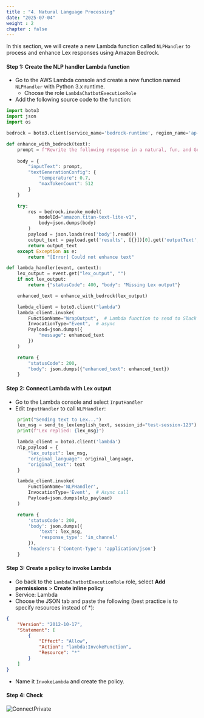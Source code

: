 ```yaml
---
title : "4. Natural Language Processing"
date: "2025-07-04" 
weight : 2
chapter : false
---
```

In this section, we will create a new Lambda function called `NLPHandler` to process and enhance Lex responses using Amazon Bedrock.

#### Step 1: Create the NLP handler Lambda function

- Go to the AWS Lambda console and create a new function named `NLPHandler` with Python 3.x runtime.
  - Choose the role `LambdaChatbotExecutionRole`
- Add the following source code to the function:

```python
import boto3
import json
import os

bedrock = boto3.client(service_name='bedrock-runtime', region_name='ap-southeast-2')

def enhance_with_bedrock(text):
    prompt = f"Rewrite the following response in a natural, fun, and Gen Z vibe — playful, trendy, and a little humorous, but still keeping the original meaning:\n\n{text}"
    
    body = {
        "inputText": prompt,
        "textGenerationConfig": {
            "temperature": 0.7,
            "maxTokenCount": 512
        }
    }

    try:
        res = bedrock.invoke_model(
            modelId="amazon.titan-text-lite-v1",
            body=json.dumps(body)
        )
        payload = json.loads(res['body'].read())
        output_text = payload.get('results', [{}])[0].get('outputText', '')
        return output_text
    except Exception as e:
        return "[Error] Could not enhance text"

def lambda_handler(event, context):
    lex_output = event.get("lex_output", "")
    if not lex_output:
        return {"statusCode": 400, "body": "Missing Lex output"}

    enhanced_text = enhance_with_bedrock(lex_output)

    lambda_client = boto3.client("lambda")
    lambda_client.invoke(
        FunctionName="WrapOutput",  # Lambda function to send to Slack
        InvocationType="Event",  # async
        Payload=json.dumps({
            "message": enhanced_text
        })
    )

    return {
        "statusCode": 200,
        "body": json.dumps({"enhanced_text": enhanced_text})
    }
```

#### Step 2: Connect Lambda with Lex output

- Go to the Lambda console and select `InputHandler`
- Edit `InputHandler` to call `NLPHandler`:
```python
    print("Sending text to Lex...")
    lex_msg = send_to_lex(english_text, session_id="test-session-123")  
    print(f"Lex replied: {lex_msg}")

    lambda_client = boto3.client('lambda')
    nlp_payload = {
        "lex_output": lex_msg,
        "original_language": original_language,
        "original_text": text
    }

    lambda_client.invoke(
        FunctionName='NLPHandler',
        InvocationType='Event',  # Async call
        Payload=json.dumps(nlp_payload)
    )

    return {
        'statusCode': 200,
        'body': json.dumps({
            'text': lex_msg,
            'response_type': 'in_channel'
        }),
        'headers': {'Content-Type': 'application/json'}
    }
```

#### Step 3: Create a policy to invoke Lambda

- Go back to the `LambdaChatbotExecutionRole` role, select **Add permissions** > **Create inline policy**
- Service: Lambda
- Choose the JSON tab and paste the following (best practice is to specify resources instead of *):
```json
{
    "Version": "2012-10-17",
    "Statement": [
        {
            "Effect": "Allow",
            "Action": "lambda:InvokeFunction",
            "Resource": "*"
        }
    ]
}
```
- Name it `InvokeLambda` and create the policy.

#### Step 4: Check
![ConnectPrivate](/images/4.nlp/4log.png) 